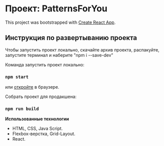 # Проект: PatternsForYou

This project was bootstrapped with [Create React App](https://github.com/facebook/create-react-app).

## Инструкция по развертыванию проекта

Чтобы запустить проект локально, скачайте архив проекта, распакуйте, запустите терминал и наберите "npm i --save-dev"

Команда запустить проект локально:
### `npm start`

или  [откройте](https://innaromanova.github.io/inf-cours/) в браузере.

Собрать проект для продакшена:
### `npm run build`

**Использованные технологии**

* HTML, CSS, Java Script.
* Flexbox-верстка, Grid-Layout.
* React.
